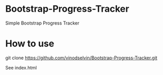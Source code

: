 # Bootstrap-Progress-Tracker

Simple Bootstrap Progress Tracker

# How to use

git clone https://github.com/vinodselvin/Bootstrap-Progress-Tracker.git

See index.html
